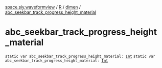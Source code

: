 [space.siy.waveformview](../../index.md) / [R](../index.md) / [dimen](index.md) / [abc_seekbar_track_progress_height_material](./abc_seekbar_track_progress_height_material.md)

# abc_seekbar_track_progress_height_material

`static var abc_seekbar_track_progress_height_material: `[`Int`](https://kotlinlang.org/api/latest/jvm/stdlib/kotlin/-int/index.html)
`static var abc_seekbar_track_progress_height_material: `[`Int`](https://kotlinlang.org/api/latest/jvm/stdlib/kotlin/-int/index.html)